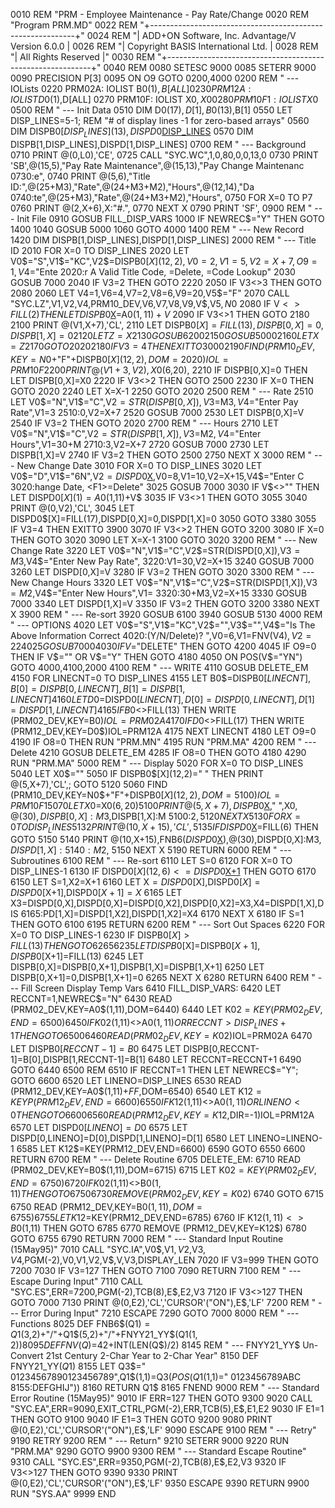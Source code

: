 0010 REM "PRM - Employee Maintenance - Pay Rate/Change
0020 REM "Program PRM.MD"
0022 REM "+-----------------------------------------------------------+"
0024 REM "| ADD+ON Software, Inc. Advantage/V Version 6.0.0           |
0026 REM "|      Copyright BASIS International Ltd.                   |
0028 REM "|                  All Rights Reserved                      |"
0030 REM "+-----------------------------------------------------------+"
0040 REM 
0080 SETESC 9000
0085 SETERR 9000
0090 PRECISION P[3]
0095 ON O9 GOTO 0200,4000
0200 REM " --- IOLists
0220 PRM02A: IOLIST B0$(1),B[ALL]
0230 PRM12A: IOLIST D0$(1),D[ALL]
0270 PRM10F: IOLIST X0$,X0
0280 PRM10F1: IOLIST X0$
0500 REM " --- Init Data
0510 DIM D0$(17),D[1],B0$(13),B[1]
0550 LET DISP_LINES=5-1; REM "# of display lines -1 for zero-based arrays"
0560 DIM DISPB0$[DISP_LINES](13),DISPD0$[DISP_LINES](17)
0570 DIM DISPB[1,DISP_LINES],DISPD[1,DISP_LINES]
0700 REM " --- Background
0710 PRINT @(0,L0),'CE',
0725 CALL "SYC.WC",1,0,80,0,0,13,0
0730 PRINT 'SB',@(15,5),"Pay Rate Maintenance",@(15,13),"Pay Change Maintenanc
0730:e",
0740 PRINT @(5,6),"Title ID:",@(25+M3),"Rate",@(24+M3+M2),"Hours",@(12,14),"Da
0740:te",@(25+M3),"Rate",@(24+M3+M2),"Hours",
0750 FOR X=0 TO P7
0760 PRINT @(2,X+6),X:"#.",
0770 NEXT X
0790 PRINT 'SF',
0900 REM " --- Init File
0910 GOSUB FILL_DISP_VARS
1000 IF NEWREC$="Y" THEN GOTO 1400
1040 GOSUB 5000
1060 GOTO 4000
1400 REM " --- New Record
1420 DIM DISPB[1,DISP_LINES],DISPD[1,DISP_LINES]
2000 REM " --- Title ID
2010 FOR X=0 TO DISP_LINES
2020 LET V0$="S",V1$="KC",V2$=DISPB0$[X](12,2),V0=2,V1=5,V2=X+7,O9=1,V4$="Ente
2020:r A Valid Title Code, <F1>=Delete, <F3>=Code Lookup"
2030 GOSUB 7000
2040 IF V3=2 THEN GOTO 2220
2050 IF V3<>3 THEN GOTO 2080
2060 LET V4=1,V6=4,V7=2,V8=6,V9=20,V5$="F"
2070 CALL "SYC.LZ",V1,V2,V4,PRM10_DEV,V6,V7,V8,V9,V$,V5$,N0$
2080 IF V$<>FILL(2) THEN LET DISPB0$[X](1)=A0$(1,11)+V$
2090 IF V3<>1 THEN GOTO 2180
2100 PRINT @(V1,X+7),'CL',
2110 LET DISPB0$[X]=FILL(13),DISPB[0,X]=0,DISPB[1,X]=0
2120 LET Z=X
2130 GOSUB 6200
2150 GOSUB 5000
2160 LET X=Z
2170 GOTO 2020
2180 IF V3=4 THEN EXITTO 3000
2190 FIND (PRM10_DEV,KEY=N0$+"F"+DISPB0$[X](12,2),DOM=2020)IOL=PRM10F
2200 PRINT @(V1+3,V2),X0$(6,20),
2210 IF DISPB[0,X]=0 THEN LET DISPB[0,X]=X0
2220 IF V3<>2 THEN GOTO 2500
2230 IF X=0 THEN GOTO 2020
2240 LET X=X-1
2250 GOTO 2020
2500 REM " --- Rate
2510 LET V0$="N",V1$="C",V2$=STR(DISPB[0,X]),V3$=M3$,V4$="Enter Pay Rate",V1=3
2510:0,V2=X+7
2520 GOSUB 7000
2530 LET DISPB[0,X]=V
2540 IF V3=2 THEN GOTO 2020
2700 REM " --- Hours
2710 LET V0$="N",V1$="C",V2$=STR(DISPB[1,X]),V3$=M2$,V4$="Enter Hours",V1=30+M
2710:3,V2=X+7
2720 GOSUB 7000
2730 LET DISPB[1,X]=V
2740 IF V3=2 THEN GOTO 2500
2750 NEXT X
3000 REM " --- New Change Date
3010 FOR X=0 TO DISP_LINES
3020 LET V0$="D",V1$="6N",V2$=DISPD0$[X](12,6),V0=8,V1=10,V2=X+15,V4$="Enter C
3020:hange Date, <F1>=Delete"
3025 GOSUB 7000
3030 IF V$<>"" THEN LET DISPD0$[X](1)=A0$(1,11)+V$
3035 IF V3<>1 THEN GOTO 3055
3040 PRINT @(0,V2),'CL',
3045 LET DISPD0$[X]=FILL(17),DISPD[0,X]=0,DISPD[1,X]=0
3050 GOTO 3380
3055 IF V3=4 THEN EXITTO 3900
3070 IF V3<>2 THEN GOTO 3200
3080 IF X=0 THEN GOTO 3020
3090 LET X=X-1
3100 GOTO 3020
3200 REM " --- New Change Rate
3220 LET V0$="N",V1$="C",V2$=STR(DISPD[0,X]),V3$=M3$,V4$="Enter New Pay Rate",
3220:V1=30,V2=X+15
3240 GOSUB 7000
3260 LET DISPD[0,X]=V
3280 IF V3=2 THEN GOTO 3020
3300 REM " --- New Change Hours
3320 LET V0$="N",V1$="C",V2$=STR(DISPD[1,X]),V3$=M2$,V4$="Enter New Hours",V1=
3320:30+M3,V2=X+15
3330 GOSUB 7000
3340 LET DISPD[1,X]=V
3350 IF V3=2 THEN GOTO 3200
3380 NEXT X
3900 REM " --- Re-sort
3920 GOSUB 6100
3940 GOSUB 5130
4000 REM " --- OPTIONS
4020 LET V0$="S",V1$="KC",V2$="",V3$="",V4$="Is The Above Information Correct 
4020:(Y/N/Delete)? ",V0=6,V1=FNV(V4$),V2=22
4025 GOSUB 7000
4030 IF V$="DELETE" THEN GOTO 4200
4045 IF O9=0 THEN IF V$="" OR V$="Y" THEN GOTO 4180
4050 ON POS(V$="YN") GOTO 4000,4100,2000
4100 REM " --- WRITE
4110 GOSUB DELETE_EM
4150 FOR LINECNT=0 TO DISP_LINES
4155 LET B0$=DISPB0$[LINECNT],B[0]=DISPB[0,LINECNT],B[1]=DISPB[1,LINECNT]
4160 LET D0$=DISPD0$[LINECNT],D[0]=DISPD[0,LINECNT],D[1]=DISPD[1,LINECNT]
4165 IF B0$<>FILL(13) THEN WRITE (PRM02_DEV,KEY=B0$)IOL=PRM02A
4170 IF D0$<>FILL(17) THEN WRITE (PRM12_DEV,KEY=D0$)IOL=PRM12A
4175 NEXT LINECNT
4180 LET O9=0
4190 IF O8=0 THEN RUN "PRM.MN"
4195 RUN "PRM.MA"
4200 REM " --- Delete
4210 GOSUB DELETE_EM
4285 IF O8=0 THEN GOTO 4180
4290 RUN "PRM.MA"
5000 REM " --- Display
5020 FOR X=0 TO DISP_LINES
5040 LET X0$=""
5050 IF DISPB0$[X](12,2)="  " THEN PRINT @(5,X+7),'CL',; GOTO 5120
5060 FIND (PRM10_DEV,KEY=N0$+"F"+DISPB0$[X](12,2),DOM=5100)IOL=PRM10F1
5070 LET X0$=X0$(6,20)
5100 PRINT @(5,X+7),DISPB0$[X](12,2)," ",X0$,@(30),DISPB[0,X]:M3$,DISPB[1,X]:M
5100:2$,
5120 NEXT X
5130 FOR X=0 TO DISP_LINES
5132 PRINT @(10,X+15),'CL',
5135 IF DISPD0$[X](12,6)=FILL(6) THEN GOTO 5150
5140 PRINT @(10,X+15),FNB6$(DISPD0$[X](12,6)),@(30),DISPD[0,X]:M3$,DISPD[1,X]:
5140:M2$,
5150 NEXT X
5190 RETURN
6000 REM " --- Subroutines
6100 REM " --- Re-sort
6110 LET S=0
6120 FOR X=0 TO DISP_LINES-1
6130 IF DISPD0$[X](12,6)<=DISPD0$[X+1](12,6) THEN GOTO 6170
6150 LET S=1,X2=X+1
6160 LET X$=DISPD0$[X],DISPD0$[X]=DISPD0$[X+1],DISPD0$[X+1]=X$
6165 LET X3=DISPD[0,X],DISPD[0,X]=DISPD[0,X2],DISPD[0,X2]=X3,X4=DISPD[1,X],DIS
6165:PD[1,X]=DISPD[1,X2],DISPD[1,X2]=X4
6170 NEXT X
6180 IF S=1 THEN GOTO 6100
6195 RETURN
6200 REM " --- Sort Out Spaces
6220 FOR X=0 TO DISP_LINES-1
6230 IF DISPB0$[X]>FILL(13) THEN GOTO 6265
6235 LET DISPB0$[X]=DISPB0$[X+1],DISPB0$[X+1]=FILL(13)
6245 LET DISPB[0,X]=DISPB[0,X+1],DISPB[1,X]=DISPB[1,X+1]
6250 LET DISPB[0,X+1]=0,DISPB[1,X+1]=0
6265 NEXT X
6280 RETURN
6400 REM " --- Fill Screen Display Temp Vars
6410 FILL_DISP_VARS:
6420 LET RECCNT=1,NEWREC$="N"
6430 READ (PRM02_DEV,KEY=A0$(1,11),DOM=6440)
6440 LET K02$=KEY(PRM02_DEV,END=6500)
6450 IF K02$(1,11)<>A0$(1,11) OR RECCNT>DISP_LINES+1 THEN GOTO 6500
6460 READ (PRM02_DEV,KEY=K02$)IOL=PRM02A
6470 LET DISPB0$[RECCNT-1]=B0$
6475 LET DISPB[0,RECCNT-1]=B[0],DISPB[1,RECCNT-1]=B[1]
6480 LET RECCNT=RECCNT+1
6490 GOTO 6440
6500 REM 
6510 IF RECCNT=1 THEN LET NEWREC$="Y"; GOTO 6600
6520 LET LINENO=DISP_LINES
6530 READ (PRM12_DEV,KEY=A0$(1,11)+$FF$,DOM=6540)
6540 LET K12$=KEYP(PRM12_DEV,END=6600)
6550 IF K12$(1,11)<>A0$(1,11) OR LINENO<0 THEN GOTO 6600
6560 READ (PRM12_DEV,KEY=K12$,DIR=-1)IOL=PRM12A
6570 LET DISPD0$[LINENO]=D0$
6575 LET DISPD[0,LINENO]=D[0],DISPD[1,LINENO]=D[1]
6580 LET LINENO=LINENO-1
6585 LET K12$=KEY(PRM12_DEV,END=6600)
6590 GOTO 6550
6600 RETURN
6700 REM " --- Delete Routine
6705 DELETE_EM:
6710 READ (PRM02_DEV,KEY=B0$(1,11),DOM=6715)
6715 LET K02$=KEY(PRM02_DEV,END=6750)
6720 IF K02$(1,11)<>B0$(1,11) THEN GOTO 6750
6730 REMOVE (PRM02_DEV,KEY=K02$)
6740 GOTO 6715
6750 READ (PRM12_DEV,KEY=B0$(1,11),DOM=6755)
6755 LET K12$=KEY(PRM12_DEV,END=6785)
6760 IF K12$(1,11)<>B0$(1,11) THEN GOTO 6785
6770 REMOVE (PRM12_DEV,KEY=K12$)
6780 GOTO 6755
6790 RETURN
7000 REM " --- Standard Input Routine (15May95)"
7010 CALL "SYC.IA",V0$,V1$,V2$,V3$,V4$,PGM(-2),V0,V1,V2,V$,V,V3,DISPLAY_LEN
7020 IF V3=999 THEN GOTO 7200
7030 IF V3=127 THEN GOTO 7100
7090 RETURN
7100 REM " --- Escape During Input"
7110 CALL "SYC.ES",ERR=7200,PGM(-2),TCB(8),E$,E2,V3
7120 IF V3<>127 THEN GOTO 7000
7130 PRINT @(0,E2),'CL','CURSOR'("ON"),E$,'LF'
7200 REM " --- Error During Input"
7210 ESCAPE
7290 GOTO 7000
8000 REM " --- Functions
8025 DEF FNB6$(Q1$)=Q1$(3,2)+"/"+Q1$(5,2)+"/"+FNYY21_YY$(Q1$(1,2))
8095 DEF FNV(Q$)=42+INT(LEN(Q$)/2)
8145 REM " --- FNYY21_YY$ Un-Convert 21st Century 2-Char Year to 2-Char Year"
8150 DEF FNYY21_YY$(Q1$)
8155 LET Q3$=" 01234567890123456789",Q1$(1,1)=Q3$(POS(Q1$(1,1)=" 0123456789ABC
8155:DEFGHIJ"))
8160 RETURN Q1$
8165 FNEND
9000 REM " --- Standard Error Routine (15May95)"
9010 IF ERR=127 THEN GOTO 9300
9020 CALL "SYC.EA",ERR=9090,EXIT_CTRL,PGM(-2),ERR,TCB(5),E$,E1,E2
9030 IF E1=1 THEN GOTO 9100
9040 IF E1=3 THEN GOTO 9200
9080 PRINT @(0,E2),'CL','CURSOR'("ON"),E$,'LF'
9090 ESCAPE
9100 REM " --- Retry"
9190 RETRY
9200 REM " --- Return"
9210 SETERR 9000
9220 RUN "PRM.MA"
9290 GOTO 9900
9300 REM " --- Standard Escape Routine"
9310 CALL "SYC.ES",ERR=9350,PGM(-2),TCB(8),E$,E2,V3
9320 IF V3<>127 THEN GOTO 9390
9330 PRINT @(0,E2),'CL','CURSOR'("ON"),E$,'LF'
9350 ESCAPE
9390 RETURN
9900 RUN "SYS.AA"
9999 END
